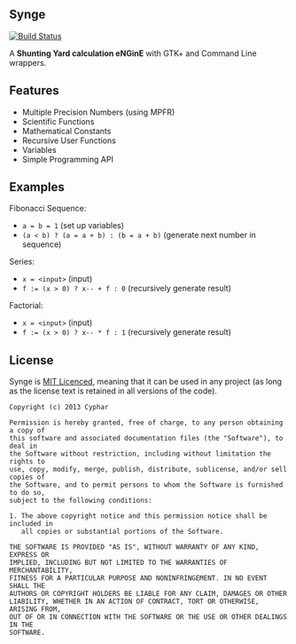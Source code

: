Synge
-----
[![Build Status](https://travis-ci.org/cyphar/synge.png?branch=master)](https://travis-ci.org/cyphar/synge)

A **Shunting Yard calculation eNGinE** with GTK+ and Command Line wrappers.

## Features ##
* Multiple Precision Numbers (using MPFR)
* Scientific Functions
* Mathematical Constants
* Recursive User Functions
* Variables
* Simple Programming API

## Examples ##
Fibonacci Sequence:
* `a = b = 1` (set up variables)
* `(a < b) ? (a = a + b) : (b = a + b)` (generate next number in sequence)

Series:
* `x = <input>` (input)
* `f := (x > 0) ? x-- + f : 0` (recursively generate result)

Factorial:
* `x = <input>` (input)
* `f := (x > 0) ? x-- * f : 1` (recursively generate result)

## License ##
Synge is [MIT Licenced](http://opensource.org/licenses/mit-license), meaning that it can be used in any project (as long as the license text is retained in all versions of the code).
```
Copyright (c) 2013 Cyphar

Permission is hereby granted, free of charge, to any person obtaining a copy of
this software and associated documentation files (the "Software"), to deal in
the Software without restriction, including without limitation the rights to
use, copy, modify, merge, publish, distribute, sublicense, and/or sell copies of
the Software, and to permit persons to whom the Software is furnished to do so,
subject to the following conditions:

1. The above copyright notice and this permission notice shall be included in
   all copies or substantial portions of the Software.

THE SOFTWARE IS PROVIDED "AS IS", WITHOUT WARRANTY OF ANY KIND, EXPRESS OR
IMPLIED, INCLUDING BUT NOT LIMITED TO THE WARRANTIES OF MERCHANTABILITY,
FITNESS FOR A PARTICULAR PURPOSE AND NONINFRINGEMENT. IN NO EVENT SHALL THE
AUTHORS OR COPYRIGHT HOLDERS BE LIABLE FOR ANY CLAIM, DAMAGES OR OTHER
LIABILITY, WHETHER IN AN ACTION OF CONTRACT, TORT OR OTHERWISE, ARISING FROM,
OUT OF OR IN CONNECTION WITH THE SOFTWARE OR THE USE OR OTHER DEALINGS IN THE
SOFTWARE.
```
